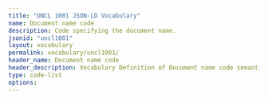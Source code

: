 ```yaml
---
title: "UNCL 1001 JSON-LD Vocabulary"
name: Document name code
description: Code specifying the document name.
jsonid: "uncl1001"
layout: vocabulary
permalink: vocabulary/uncl1001/
header_name: Document name code
header_description: Vocabulary Definition of Document name code semantics in HTML format. JSON-LD format is available at [uncl1001.jsonld](https://edi3.org/vocabulary/uncl1001.jsonld)
type: code-list
options:
---
```

